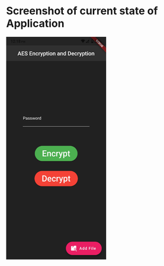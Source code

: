 # Screenshot of current state of Application

<img src="screenshot/Sample.jpg" width="270" height="600">








